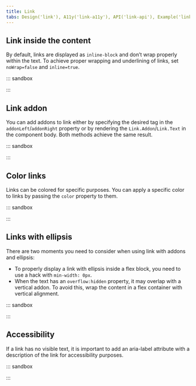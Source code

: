 ```yaml
---
title: Link
tabs: Design('link'), A11y('link-a11y'), API('link-api'), Example('link-code'), Changelog('link-changelog')
---
```


## Link inside the content

By default, links are displayed as `inline-block` and don’t wrap properly within the text. To achieve proper wrapping and underlining of links, set `noWrap=false` and `inline=true`.

::: sandbox

<script lang="tsx">
import React from 'react';
import FormatText from '@semcore/ui/format-text';
import Link from '@semcore/ui/link';
import EditM from '@semcore/ui/icon/Edit/m';

class Demo extends React.PureComponent {
  render() {
    return (
      <FormatText>
        <p>
          Lorem ipsum dolor sit amet, adipisicing elit. Ab aperiam aut autem beatae, consequuntur
          debitis doloremque facilis fuga illum inventore ipsa iure magni maxime molestias omnis
          reprehenderit, voluptas voluptatem voluptates{' '}
          <Link href='#' inline noWrap={false}>
            <Link.Addon>
              <EditM />
            </Link.Addon>
            <Link.Text>consectetur corporis cupiditate</Link.Text>
          </Link>
          .
        </p>
        <p>
          Atque beatae commodi culpa dicta nam odit rerum{' '}
          <Link href='#' inline noWrap={false}>
            suscipit temporibus! Accusamus accusantium assumenda beatae dignissimos eius id nam{' '}
          </Link>{' '}
          quae repellendus temporibus voluptatibus. Ad cum error excepturi, ipsum necessitatibus
          officiis temporibus.
        </p>
        <p>
          Commodi consequuntur dolorum id maiores maxime, natus nesciunt nihil odit sapiente sequi!
          Blanditiis dicta ea, eum excepturi explicabo hic id, incidunt ipsum itaque molestias neque
          officia placeat rerum sint, veritatis.
        </p>
        <p>
          Distinctio doloremque eaque eos fugiat incidunt iure magni officia praesentium quidem{' '}
          <Link href='#' inline noWrap={false}>
            repudiandae tempora, voluptate, voluptatem voluptatibus!
          </Link>{' '}
          Enim exercitationem id labore sunt totam velit. Ab animi provident quo quos tenetur
          voluptatem.
        </p>
      </FormatText>
    );
  }
}


</script>

:::

## Link addon

You can add addons to link either by specifying the desired tag in the `addonLeft`/`addonRight` property or by rendering the `Link.Addon`/`Link.Text` in the component body. Both methods achieve the same result.

::: sandbox

<script lang="tsx">
import React from 'react';
import Link from '@semcore/ui/link';
import CheckM from '@semcore/ui/icon/Check/m';
import ChevronRightM from '@semcore/ui/icon/ChevronRight/m';

const Demo = () => {
  return (
    <>
      <Link ml={4} href='#' size={300}>
        <Link.Addon>
          <CheckM />
        </Link.Addon>
        <Link.Text>Link</Link.Text>
        <Link.Addon>
          <ChevronRightM />
        </Link.Addon>
      </Link>
    </>
  );
}
</script>

:::

## Color links

Links can be colored for specific purposes. You can apply a specific color to links by passing the `color` property to them.

::: sandbox

<script lang="tsx">
import React from 'react';
import Link from '@semcore/ui/link';

class Demo extends React.PureComponent {
  render() {
    return (
      <div>
        <Link color='red-500' href='#' size={300}>
          Warning link
        </Link>
        <br />
        <br />
        <Link color='green-500' href='#' size={300}>
          Success link
        </Link>
      </div>
    );
  }
}


</script>

:::

## Links with ellipsis

There are two moments you need to consider when using link with addons and ellipsis:

- To properly display a link with ellipsis inside a flex block, you need to use a hack with `min-width: 0px`.
- When the text has an `overflow:hidden` property, it may overlap with a vertical addon. To avoid this, wrap the content in a flex container with vertical alignment.

::: sandbox

<script lang="tsx">
import React from 'react';
import { Flex } from '@semcore/ui/flex-box';
import { Text } from '@semcore/ui/typography';
import Divider from '@semcore/ui/divider';
import Link from '@semcore/ui/link';
import EditM from '@semcore/ui/icon/Edit/m';

class Demo extends React.PureComponent {
  render() {
    return (
      <Flex>
        <Text flex='0 0 auto'>Sep 3</Text>
        <Divider mx={4} orientation='vertical' />
        <Link w='100%' wMin={0} href='#'>
          <Flex alignItems='center'>
            <Link.Text w='100%' inline noWrap>
              <Text w='100%' inline noWrap>
                Lorem ipsum dolor sit amet, consectetur adipisicing elit. Atque iusto, sed!
                Asperiores, consectetur deserunt et ipsam omnis quae repellendus velit veniam.
                Asperiores dicta dolor ducimus enim fugit laborum minima reprehenderit?
              </Text>
            </Link.Text>
            <Link.Addon>
              <EditM />
            </Link.Addon>
          </Flex>
        </Link>
      </Flex>
    );
  }
}


</script>

:::

## Accessibility

If a link has no visible text, it is important to add an aria-label attribute with a description of the link for accessibility purposes.

::: sandbox

<script lang="tsx">
import React from 'react';
import Link from '@semcore/ui/link';
import HomeM from '@semcore/ui/icon/Home/m';
import ArrowRightM from '@semcore/ui/icon/ArrowRight/m';

const Demo = () => {
  return (
    <>
      <Link addonLeft={HomeM} aria-label='home page' href='#' />
      <Link ml={2} aria-label='go to the next page' href='#'>
        <Link.Addon>
          <ArrowRightM />
        </Link.Addon>
      </Link>
    </>
  );
}
</script>

:::
